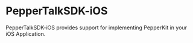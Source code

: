 # PepperTalkSDK-iOS
PepperTalkSDK-iOS provides support for implementing PepperKit in your iOS Application.
